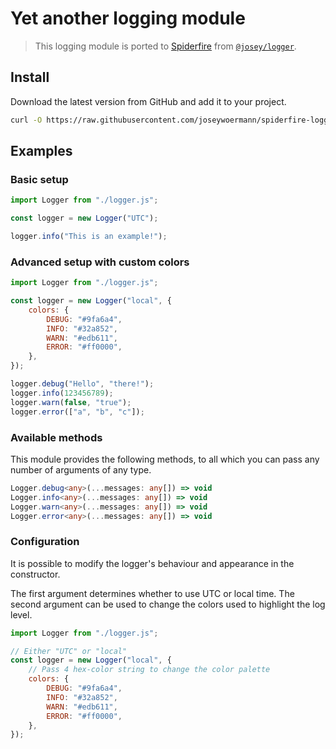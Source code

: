 # Yet another logging module

> This logging module is ported to [Spiderfire](https://github.com/Redfire75369/spiderfire/) from [`@josey/logger`](https://github.com/joseywoermann/logger).

## Install

Download the latest version from GitHub and add it to your project.

```sh
curl -O https://raw.githubusercontent.com/joseywoermann/spiderfire-logger/master/logger.js
```

## Examples

### Basic setup

```js
import Logger from "./logger.js";

const logger = new Logger("UTC");

logger.info("This is an example!");
```

### Advanced setup with custom colors

```js
import Logger from "./logger.js";

const logger = new Logger("local", {
    colors: {
        DEBUG: "#9fa6a4",
        INFO: "#32a852",
        WARN: "#edb611",
        ERROR: "#ff0000",
    },
});

logger.debug("Hello", "there!");
logger.info(123456789);
logger.warn(false, "true");
logger.error(["a", "b", "c"]);
```

### Available methods

This module provides the following methods, to all which you can pass any number of arguments of any type.

```ts
Logger.debug<any>(...messages: any[]) => void
Logger.info<any>(...messages: any[]) => void
Logger.warn<any>(...messages: any[]) => void
Logger.error<any>(...messages: any[]) => void
```

### Configuration

It is possible to modify the logger's behaviour and appearance in the constructor.

The first argument determines whether to use UTC or local time.
The second argument can be used to change the colors used to highlight the log level.

```js
import Logger from "./logger.js";

// Either "UTC" or "local"
const logger = new Logger("local", {
    // Pass 4 hex-color string to change the color palette
    colors: {
        DEBUG: "#9fa6a4",
        INFO: "#32a852",
        WARN: "#edb611",
        ERROR: "#ff0000",
    },
});
```
